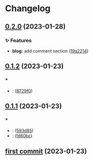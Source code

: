 # Changelog

## [0.2.0](https://github.com/subhrajitb123/Universal-Icon-Resourse/compare/v0.1.2...v0.2.0) (2023-01-28)


### ✨ Features

* **blog:** add comment section ([19a2214](https://github.com/subhrajitb123/Universal-Icon-Resourse/commit/19a221481667830af1204173d8d98551fedf3623))

## [0.1.2](https://github.com/subhrajitb123/Universal-Icon-Resourse/compare/v0.1.2...0.1.1) (2023-01-23)
### *
* <wip>:<just a testing commit> ([8729f0](https://github.com/subhrajitb123/Universal-Icon-Resourse/commit/8729f0d7ca22409cee2e03941cf2625799e7093d))


## [0.1.1](https://github.com/subhrajitb123/Universal-Icon-Resourse/compare/v0.1.1...4ffd3f75de805f3d504a593420fddce333d29f5c) (2023-01-23)
### *
* <feat>:<first commit> ([593d85](https://github.com/subhrajitb123/Universal-Icon-Resourse/commit/593d85653cb7f3e88cd67f955d96a78bb9b1e696))
* <feat>:<first commit> ([fd60bc](https://github.com/subhrajitb123/Universal-Icon-Resourse/commit/fd60bc1b28324d52cd4d92b40a78fae3c6792f43))


## [first commit](https://github.com/subhrajitb123/Universal-Icon-Resourse/commit/4ffd3f75de805f3d504a593420fddce333d29f5c) (2023-01-23)